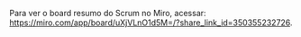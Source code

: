 Para ver o board resumo do Scrum no Miro, acessar: https://miro.com/app/board/uXjVLnO1d5M=/?share_link_id=350355232726.

